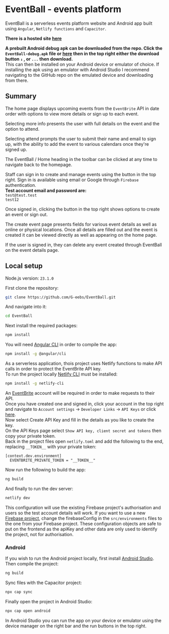 # EventBall - events platform

EventBall is a serverless events platform website and Android app built using `Angular`, `Netlify functions` and `Capacitor`.

**There is a hosted site [here](https://eventball.netlify.app)**

**A prebuilt Android debug apk can be downloaded from the repo. Click the `EventBall-debug.apk` file or [here](EventBall-debug.apk) then in the top right either the download button `↓` , or `...` then download.**  
This can then be installed on your Android device or emulator of choice.
If installing the apk using an emulator with Android Studio I recommend navigating to the GitHub repo on the emulated device and downloading from there.

## Summary

The home page displays upcoming events from the `EventBrite` API in date order with options to view more details or sign up to each event.

Selecting more info presents the user with full details on the event and the option to attend.

Selecting attend prompts the user to submit their name and email to sign up, with the ability to add the event to various calendars once they're signed up.

The EventBall / Home heading in the toolbar can be clicked at any time to navigate back to the homepage.

Staff can sign in to create and manage events using the button in the top right. Sign in is available using email or Google through `Firebase` authentication.  
**Test account email and password are:**  
`test@test.test`  
`test12`

Once signed in, clicking the button in the top right shows options to create an event or sign out.

The create event page presents fields for various event details as well as online or physical locations. Once all details are filled out and the event is created it can be viewed directly as well as appearing on the home page.

If the user is signed in, they can delete any event created through EventBall on the event details page.


## Local setup

Node.js version: `23.1.0`

First clone the repository:
```bash
git clone https://github.com/G-eebs/EventBall.git
```
And navigate into it:
```bash
cd EventBall
```

Next install the required packages:
```bash
npm install
```

You will need [Angular CLI](https://github.com/angular/angular-cli) in order to compile the app:
```bash
npm install -g @angular/cli
```

As a serverless application, thois project uses Netlify functions to make API calls in order to protect the EventBrite API key.  
To run the project locally [Netlify CLI](https://docs.netlify.com/cli/get-started) must be installed:
```bash
npm install -g netlify-cli
```

An [EventBrite](https://www.eventbrite.com/) account will be required in order to make requests to their API.  
Once you have created one and signed in, click your account in the top right and navigate to `Account settings` -> `Developer Links` -> `API Keys` or click [here](https://www.eventbrite.com/account-settings/apps).  
Now select Create API Key and fill in the details as you like to create the key.  
On the API Keys page select `Show API key, client secret and tokens` then copy your private token.  
Back in the project files open `netlify.toml` and add the following to the end, replacing `__TOKEN__` with your private token:
```
[context.dev.environment]  
  EVENTBRITE_PRIVATE_TOKEN = "__TOKEN__"
```
Now run the following to build the app:
```bash
ng build
```
And finally to run the dev server:
```bash
netlify dev
```
This configuration will use the existing Firebase project's authorisation and users so the test account details will work. If you want to use a new [Firebase project](https://console.firebase.google.com/), change the firebaseConfig in the `src/environments` files to the one from your Firebase project. These configuration objects are safe to put on the frontend as the apiKey and other data are only used to identify the project, not for authorisation.
### Android
If you wish to run the Android project locally, first install [Android Studio](https://developer.android.com/studio).  
Then compile the project:
```bash
ng build
```
Sync files with the Capacitor project:
```bash
npx cap sync
```
Finally open the project in Android Studio:
```bash
npx cap open android
```
In Android Studio you can run the app on your device or emulator using the device manager on the right bar and the run buttons in the top right.